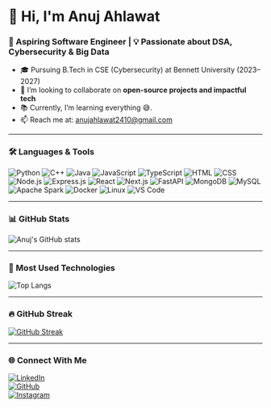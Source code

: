 # 👋 Hi, I'm Anuj Ahlawat

### 🚀 Aspiring Software Engineer | 💡 Passionate about DSA, Cybersecurity & Big Data

- 🎓 Pursuing B.Tech in CSE (Cybersecurity) at Bennett University (2023–2027)
- 👯 I’m looking to collaborate on **open-source projects and impactful tech**
- 📚 Currently, I’m learning everything 😅.
- 📫 Reach me at: anujahlawat2410@gmail.com

---

### 🛠️ Languages & Tools

![Python](https://img.shields.io/badge/Python-black?style=for-the-badge&logo=python)
![C++](https://img.shields.io/badge/C++-blue?style=for-the-badge&logo=c%2B%2B)
![Java](https://img.shields.io/badge/Java-red?style=for-the-badge&logo=java)
![JavaScript](https://img.shields.io/badge/JavaScript-yellow?style=for-the-badge&logo=javascript)
![TypeScript](https://img.shields.io/badge/TypeScript-blue?style=for-the-badge&logo=typescript)
![HTML](https://img.shields.io/badge/HTML5-orange?style=for-the-badge&logo=html5)
![CSS](https://img.shields.io/badge/CSS3-blue?style=for-the-badge&logo=css3)
![Node.js](https://img.shields.io/badge/Node.js-339933?style=for-the-badge&logo=nodedotjs&logoColor=white)
![Express.js](https://img.shields.io/badge/Express.js-black?style=for-the-badge&logo=express)
![React](https://img.shields.io/badge/React-20232A?style=for-the-badge&logo=react&logoColor=61DAFB)
![Next.js](https://img.shields.io/badge/Next.js-black?style=for-the-badge&logo=next.js)
![FastAPI](https://img.shields.io/badge/FastAPI-005571?style=for-the-badge&logo=fastapi)
![MongoDB](https://img.shields.io/badge/MongoDB-4EA94B?style=for-the-badge&logo=mongodb&logoColor=white)
![MySQL](https://img.shields.io/badge/MySQL-00758F?style=for-the-badge&logo=mysql&logoColor=white)
![Apache Spark](https://img.shields.io/badge/Apache_Spark-FDEE21?style=for-the-badge&logo=apachespark)
![Docker](https://img.shields.io/badge/Docker-2496ED?style=for-the-badge&logo=docker&logoColor=white)
![Linux](https://img.shields.io/badge/Linux-FCC624?style=for-the-badge&logo=linux&logoColor=black)
![VS Code](https://img.shields.io/badge/VS_Code-007ACC?style=for-the-badge&logo=visualstudiocode)

---

### 📊 GitHub Stats

![Anuj's GitHub stats](https://github-readme-stats.vercel.app/api?username=anuj-ahlawat&show_icons=true&theme=tokyonight)

---

### 📌 Most Used Technologies

![Top Langs](https://github-readme-stats.vercel.app/api/top-langs/?username=anuj-ahlawat&layout=compact&theme=tokyonight)

---

### 🔥 GitHub Streak

[![GitHub Streak](https://streak-stats.demolab.com?user=anuj-ahlawat&theme=tokyonight&border_radius=5.5)](https://git.io/streak-stats)

<!-- Or you can embed the screenshot image if you prefer it visually -->
<!-- <img src="assets/streak-stats.png" width="100%" alt="Anuj's GitHub Streak Stats" /> -->

---

### 🌐 Connect With Me

[![LinkedIn](https://img.shields.io/badge/LinkedIn-blue?style=for-the-badge&logo=linkedin)](https://www.linkedin.com/in/anujahlawat2410/)  
[![GitHub](https://img.shields.io/badge/GitHub-black?style=for-the-badge&logo=github)](https://github.com/anuj-ahlawat)  
[![Instagram](https://img.shields.io/badge/Instagram-E4405F?style=for-the-badge&logo=instagram&logoColor=white)](https://www.instagram.com/anuj_ahlawat_01/)  
